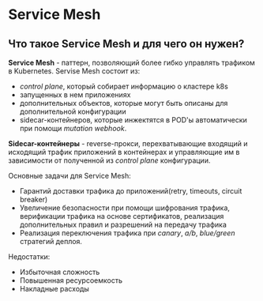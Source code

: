 # Service Mesh

## Что такое Service Mesh и для чего он нужен?

**Service Mesh** - паттерн, позволяющий более гибко управлять трафиком в Kubernetes.
Servise Mesh состоит из:
- *control plane*, который собирает информацию о кластере k8s
- запущенных в нем приложениях
- дополнительных объектов, которые могут быть описаны для дополнительной конфигурации
- sidecar-контейнеров, которые инжектятся в POD'ы автоматически при помощи *mutation webhook*.

**Sidecar-контейнеры**  - reverse-прокси, перехватывающие входящий и исходящий трафик приложений в контейнерах и управляющие им в зависимости от полученной из *control plane* конфигурации.

Основные задачи для Service Mesh:

- Гарантий доставки трафика до приложений(retry, timeouts, circuit breaker)
- Увеличение безопасности при помощи шифрования трафика, верификации трафика на основе сертификатов, реализация дополнительных правил и разрешений на передачу трафика
- Реализация переключения трафика при *canary*, *a/b*, *blue/green* стратегий деплоя.

Недостатки:

- Избыточная сложность
- Повышенная ресурсоемкость
- Накладные расходы
